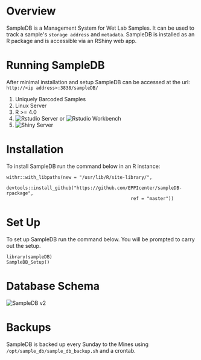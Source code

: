 
# Overview
SampleDB is a Management System for Wet Lab Samples. It can be used to track a sample's `storage address` and `metadata`.
SampleDB is installed as an R package and is accessible via an RShiny web app.

# Running SampleDB
After minimal installation and setup SampleDB can be accessed at the url:
`http://<ip address>:3838/sampleDB/`

1. Uniquely Barcoded Samples
2. Linux Server
3. R >= 4.0
4. ![Rstudio Server](https://www.rstudio.com/products/rstudio/download-server/) or ![Rstudio Workbench](https://www.rstudio.com/products/workbench/)
5. ![Shiny Server](https://www.rstudio.com/products/shiny/download-server/)

# Installation
To install SampleDB run the command below in an R instance:
```
withr::with_libpaths(new = "/usr/lib/R/site-library/", 
                     devtools::install_github("https://github.com/EPPIcenter/sampleDB-rpackage", 
                                              ref = "master"))
```

# Set Up
To set up SampleDB run the command below. You will be prompted to carry out the setup.
```
library(sampleDB)
SampleDB_Setup()
```

# Database Schema
![SampleDB v2](https://user-images.githubusercontent.com/95319271/161106124-afd9ddd6-bdcd-4914-b903-a2d66b454991.jpg)

# Backups

SampleDB is backed up every Sunday to the Mines using `/opt/sample_db/sample_db_backup.sh` and a crontab.

<!---# The Database-->
<!---The database file that SampleDB reads and writes from is a SQLite3 file, a template for this database is provided at--> <!---`databases/sampledb_template.sqlite` or can be downloaded from--> <!---![here](https://drive.google.com/file/d/1umwodPMPR0kZdsrlxTJQa-O0ylQq4tUS/view?usp=sharing).-->
<!---Copy this file to a new location on your filesystem and make it readable and writable for all users.-->
<!---Once the file is placed in a new location the path to the file needs to be saved in the `Renviron.site` file as `SDB_PATH`.-->
<!---For example...-->
<!---```-->
<!---SDB_PATH="/path/to/the/database"-->
<!---```-->

<!---The default location of `Renviron.site` is 'R_HOME/etc/Renviron.site'-->
<!---`Renviron.site` is the first file that gets read when an instance of R is spun up and variables in this file can be accessed by all R users.-->

<!---To check that `SDB_PATH` matches the path to your database file run.-->
<!---```-->
<!---Sys.getenv("SDB_PATH")-->
<!---```-->

<!---## Database Schema-->
<!---![SampleDB v2](https://user-images.githubusercontent.com/95319271/159344494-62fb6d59-66b6-4a9a-b4ae-decd74fc9739.svg)-->

<!---# Backups-->
<!---- Backups are located at `/databases/sampleDB_backups/`-->
<!---- Cronjob to create backup is located at `/bin/sampleDB_backup_generator.sh`.-->
<!---- Backups are whenever someone issues the `Run_SampleDB()` command-->
<!---- Backups are also generated every day at midnight and noon.-->
